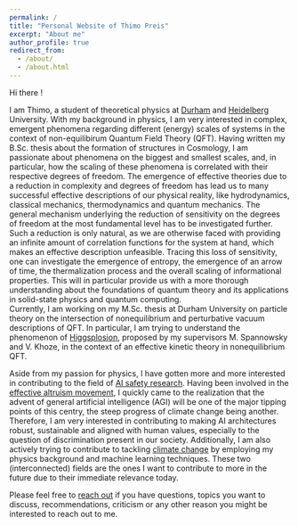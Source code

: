 ```yaml
---
permalink: /
title: "Personal Website of Thimo Preis"
excerpt: "About me"
author_profile: true
redirect_from: 
  - /about/
  - /about.html
---
```



Hi there !

I am Thimo, a student of theoretical physics at [Durham](https://www.ippp.dur.ac.uk/) and [Heidelberg](https://www.thphys.uni-heidelberg.de/) University. With my background in physics, I am 
very interested in complex, emergent phenomena regarding different (energy) scales of systems in the context of non-equilibirum Quantum Field Theory (QFT). Having written my B.Sc. thesis about the formation of
structures in Cosmology, I am passionate about phenomena on the biggest and smallest scales, and, in particular, how the scaling of these phenomena is correlated with their respective degrees of freedom. The emergence of effective theories due to a reduction in complexity and degrees of freedom has lead us to many successful effective descriptions of our physical reality, like hydrodynamics, classical mechanics, thermodynamics and quantum mechanics. The general mechanism underlying the reduction of sensitivity on the degrees of freedom at the most fundamental level has to be investigated further. Such a reduction is only natural, as we are otherwise faced with providing an infinite amount of correlation functions for the system at hand, which makes an effective description unfeasible. Tracing this loss of sensitivity, one can investigate the emergence of entropy, the emergence of an arrow of time, the thermalization process and the overall scaling of informational properties. This will in particular provide us with a more thorough understanding about the foundations of quantum theory and its applications in solid-state physics and quantum computing.  
Currently, I am working on my M.Sc. thesis at Durham University on particle theory on the intersection of nonequilibrium and perturbative vacuum descriptions of QFT. In particular, I am trying to understand the phenomenon of [Higgsplosion](https://arxiv.org/pdf/1705.04365.pdf), proposed by my supervisors M. Spannowsky and V. Khoze, in the context of an effective kinetic theory in nonequilibrium QFT.

Aside from my passion for physics, I have gotten more and more interested in contributing to the field of [AI safety research](https://www.alignmentforum.org/posts/HBxe6wdjxK239zajf/what-failure-looks-like).
Having been involved in the [effective altruism movement](https://www.effectivealtruism.org/articles/introduction-to-effective-altruism/), I quickly came to the realization that the advent of general artificial intelligence (AGI) will be one of the major tipping points of this centry, the steep progress of climate change being another. Therefore, I am very interested in contributing to making AI architectures robust, sustainable and aligned with human values, especially to the question of discrimination present in our society. Additionally, I am also actively trying to contribute to tackling [climate change](https://www.climatechange.ai/) by employing my physics background and machine learning techniques.
These two (interconnected) fields are the ones I want to contribute to more in the future due to their immediate relevance today.

Please feel free to [reach out](mailto:preis@stud.uni-heidelberg.de) if you have questions, topics you want to discuss, recommendations, criticism or any other reason you might be interested to reach out to me.



